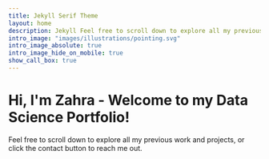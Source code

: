 ```yaml
---
title: Jekyll Serif Theme
layout: home
description: Jekyll Feel free to scroll down to explore all my previous work and projects. Or click the contact button to reach me out.
intro_image: "images/illustrations/pointing.svg"
intro_image_absolute: true
intro_image_hide_on_mobile: true
show_call_box: true
---
```


# Hi, I'm Zahra - Welcome to my Data Science Portfolio!

Feel free to scroll down to explore all my previous work and projects, or click the contact button to reach me out.
